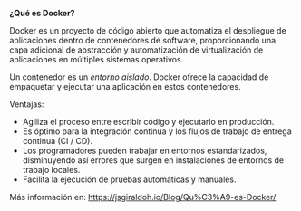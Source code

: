 **¿Qué es Docker?**

Docker es un proyecto de código abierto que automatiza el despliegue de aplicaciones dentro de contenedores de software, proporcionando una capa adicional de abstracción y automatización de virtualización de aplicaciones en múltiples sistemas operativos.

Un contenedor es un *entorno aislado*. Docker ofrece la capacidad de empaquetar y ejecutar una aplicación en estos contenedores. 

Ventajas:
* Agiliza el proceso entre escribir código y ejecutarlo en producción.
* Es óptimo para la integración continua y los flujos de trabajo de entrega continua (CI / CD).
* Los programadores pueden trabajar en entornos estandarizados, disminuyendo así errores que surgen en instalaciones de entornos de trabajo locales.
* Facilita la ejecución de pruebas automáticas y manuales.

Más información en:
https://jsgiraldoh.io/Blog/Qu%C3%A9-es-Docker/
